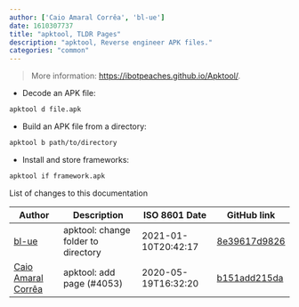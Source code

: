 ```yaml
---
author: ['Caio Amaral Corrêa', 'bl-ue']
date: 1610307737
title: "apktool, TLDR Pages"
description: "apktool, Reverse engineer APK files."
categories: "common"
---
```

> More information: <https://ibotpeaches.github.io/Apktool/>.

- Decode an APK file:

```bash
apktool d file.apk
```

- Build an APK file from a directory:

```bash
apktool b path/to/directory
```

- Install and store frameworks:

```bash
apktool if framework.apk
```
List of changes to this documentation


Author | Description | ISO 8601 Date | GitHub link
------|-----|-----|-----
[bl-ue](mailto:54780737+bl-ue@users.noreply.github.com) | apktool: change folder to directory | 2021-01-10T20:42:17 | [8e39617d9826](https://github.com/tldr-pages/tldr/commit/8e39617d9826b7b2ea4062ffbb0f9486995ef13f)
[Caio Amaral Corrêa](mailto:caiobep.dev@gmail.com) | apktool: add page (#4053) | 2020-05-19T16:32:20 | [b151add215da](https://github.com/tldr-pages/tldr/commit/b151add215dad48db91cf71d4ac2147c8b7e3226)

